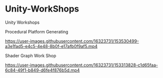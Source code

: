 # Unity-WorkShops
 Unity Workshops
 
 Procedural Platform Generating

https://user-images.githubusercontent.com/16323731/153530499-a3e1fad5-e4c5-4e48-8b0f-e17afb0f9af5.mp4


 Shader Graph Work Shop
 
https://user-images.githubusercontent.com/16323731/153313828-c1d65faa-6c84-49f1-b849-d6fe4f876b5d.mp4




